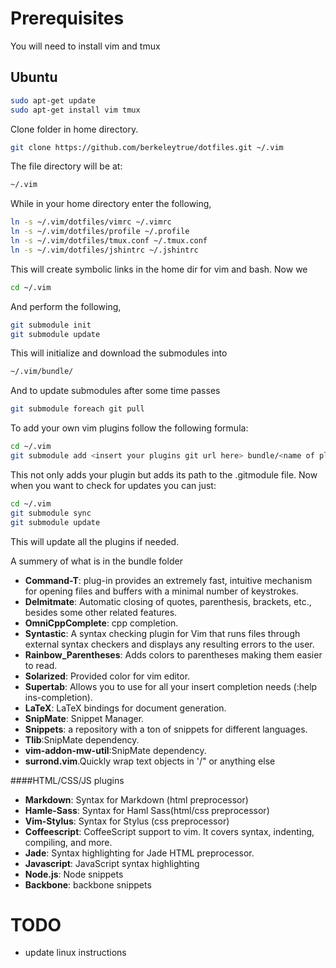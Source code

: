 # Prerequisites
You will need to install vim and tmux

## Ubuntu
```bash
sudo apt-get update
sudo apt-get install vim tmux
```

Clone folder in home directory.

```bash
git clone https://github.com/berkeleytrue/dotfiles.git ~/.vim
```

The file directory will be at:

```bash
~/.vim
```

While in your home directory enter the following,

```bash
ln -s ~/.vim/dotfiles/vimrc ~/.vimrc
ln -s ~/.vim/dotfiles/profile ~/.profile
ln -s ~/.vim/dotfiles/tmux.conf ~/.tmux.conf
ln -s ~/.vim/dotfiles/jshintrc ~/.jshintrc
```

This will create symbolic links in the home dir for vim and bash.
Now we

 ```bash
cd ~/.vim
```

And perform the following,

```bash
git submodule init
git submodule update
```

This will initialize and download the submodules into

```bash
~/.vim/bundle/
```

And to update submodules after some time passes

```bash
git submodule foreach git pull
```

To add your own vim plugins follow the following formula:

```bash
cd ~/.vim
git submodule add <insert your plugins git url here> bundle/<name of plugin>
```

This not only adds your plugin but adds its path to the .gitmodule file. Now when
you want to check for updates you can just:

```bash
cd ~/.vim
git submodule sync
git submodule update
```

This will update all the plugins if needed.

A summery of what is in the bundle folder

* **Command-T**: plug-in provides an extremely fast, intuitive mechanism for opening files and buffers with a minimal number of keystrokes.
* **Delmitmate**: Automatic closing of quotes, parenthesis, brackets, etc., besides some other related features.
* **OmniCppComplete**: cpp completion.
* **Syntastic**: A syntax checking plugin for Vim that runs files through external syntax checkers and displays any resulting errors to the user.
* **Rainbow_Parentheses**: Adds colors to parentheses making them easier to read.
* **Solarized**: Provided color for vim editor.
* **Supertab**: Allows you to use <Tab> for all your insert completion needs (:help ins-completion).
* **LaTeX**: LaTeX bindings for document generation.
* **SnipMate**: Snippet Manager.
* **Snippets**: a repository with a ton of snippets for different languages.
* **Tlib**:SnipMate dependency.
* **vim-addon-mw-util**:SnipMate dependency.
* **surrond.vim**.Quickly wrap text objects in '/" or anything else

####HTML/CSS/JS plugins

* **Markdown**: Syntax for Markdown (html preprocessor)
* **Hamle-Sass**: Syntax for Haml Sass(html/css preprocessor)
* **Vim-Stylus**: Syntax for Stylus (css preprocessor)
* **Coffeescript**: CoffeeScript support to vim. It covers syntax, indenting, compiling, and more.
* **Jade**: Syntax highlighting for Jade HTML preprocessor.
* **Javascript**: JavaScript syntax highlighting
* **Node.js**: Node snippets
* **Backbone**: backbone snippets

# TODO

* update linux instructions
